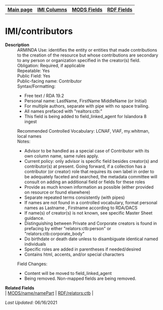 <!DOCTYPE html>
<html>

<body>
<table style="width:100%">
  <tr>
    <th><a href="index.md">Main page</a></th>
	<th><a href="IMI.md">IMI Columns</a></th>
    <th><a href="MODS.md">MODS Fields</a></th>
    <th><a href="RDF.md">RDF Fields</a></th>
  </tr>
</table>

<h1>IMI/contributors</h1>
<dl>
  <dt><b>Description</b></dt>
  <dd>ARMINDA Use: identifies the entity or entities that made contributions to the creation of the resource but whose contributions are secondary to any person or organization specified in the creator(s) field. </dd>
  <dd>Obligation: Required, if applicable</dd>
  <dd>Repeatable: Yes</dd>
  <dd>Public Field: Yes</dd>
  <dd>Public-facing name: Contributor</dd>
  <dd>Syntax/Formatting:
	<ul>
		<li>Free text / RDA 19.2</li>
		<li>Personal name: LastName, FirstName MiddleName (or Initial)</li>
		<li>For multiple authors, separate with pipe  with no space trailing.</li>
		<li>All names prefaced with "realtors:ctb:"</li>
		<li>This field is being added to field_linked_agent for Islandora 8 ingest</li>
	</ul>
  </dd>
  <dd>Recommended Controlled Vocabulary:  LCNAF, VIAF, my.whitman, local names</dd>
  <dd>Notes: 
	<ul>
		<li>Advisor to be handled as a special case of Contributor with its own column name, same rules apply.</li>
		<li>Current policy: only advisor is specific field besides creator(s) and contributor(s) at present. Going forward, if a collection has a contributor (or creator) role that requires its own label in order to be adequately faceted and searched, the metadata committee will consult on adding an additional field or fields for these roles</li>
		<li>Provide as much known information as possible (either provided on resource or found elsewhere)</li>
		<li>Separate repeated terms consistently (with pipes)</li>
		<li>If names are not found in a controlled vocabulary, format personal names as Lastname , Firstname according to RDA/DACS</li>
		<li>If name(s) of creator(s) is not known, see specific Master Sheet guidance.</li>
		<li>Distinguishing between Private and Corporate creators is found in prefacing by either "relators:ctb:person" or "relators:ctb:corporate_body"</li>
		<li>Do birthdate or death date unless to disambiguate identical named individuals</li>
		<li>Specific roles are added in parentheses if needed/desired</li>
		<li>Contains html, accents, and/or special characters</li>
		</ul>
	</dd>
  <dd>Field Changes: 
		<ul>
			<li>Content will be moved to field_linked_agent</li>
			<li>Being removed. Non-mapped fields are being removed.</li>
		</ul>
	</dd>
</dl>
<dl>
	<dt><b>Related Fields</b></dt>
		| <a href="mods.name.md">MODS/name/namePart</a> | <a href="rdf.field_linked_agent.md">RDF/relators:ctb</a> |
</dl>
<p><i>Last Updated: </i>06/16/2021</p>
</body>
</html>